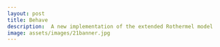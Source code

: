 ```yaml
---
layout: post
title: Behave
description:  A new implementation of the extended Rothermel model
image: assets/images/21banner.jpg
---
```



<script>
function redirect(){
  window.location = "https://github.com/firelab/behave/";
}
</script>

<body onload="redirect()">
